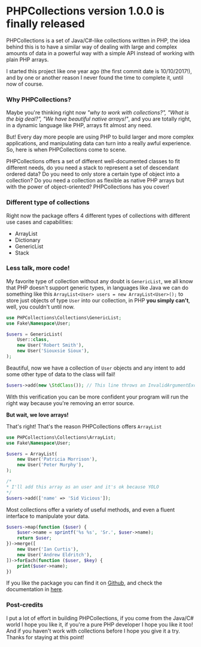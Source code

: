 # PHPCollections version 1.0.0 is finally released

PHPCollections is a set of Java/C#-like collections written in PHP, the idea behind this is to have a similar way of dealing with large and complex amounts of data in a powerful way with a simple API instead of working with plain PHP arrays.

I started this project like one year ago (the first commit date is 10/10/2017!), and by one or another reason I never found the time to complete it, until now of course.

### Why PHPCollections?

Maybe you're thinking right now _"why to work with collections?", "What is the big deal?", "We have beautiful native arrays!"_, and you are totally right, in a dynamic language like PHP, arrays fit almost any need.

But! Every day more people are using PHP to build larger and more complex applications, and manipulating data can turn into a really awful experience. So, here is when PHPCollections come to scene.

PHPCollections offers a set of different well-documented classes to fit different needs, do you need a stack to represent a set of descendant ordered data? Do you need to only store a certain type of object into a collection? Do you need a collection as flexible as native PHP arrays but with the power of object-oriented? PHPCollections has you cover!

### Different type of collections

Right now the package offers 4 different types of collections with different use cases and capabilities:

- ArrayList
- Dictionary
- GenericList
- Stack

### Less talk, more code!

My favorite type of collection without any doubt is `GenericList`, we all know that PHP doesn't support generic types, in languages like Java we can do something like this `ArrayList<User> users = new ArrayList<User>();` to store just objects of type `User` into our collection, in PHP **you simply can't**, well, you couldn't until now.

```php
use PHPCollections\Collections\GenericList;
use Fake\Namespace\User;

$users = GenericList(
    User::class,
    new User('Robert Smith'),
    new User('Siouxsie Sioux'),
);
```

Beautiful, now we have a collection of `User` objects and any intent to add some other type of data to the class will fail!

```php
$users->add(new \StdClass()); // This line throws an InvalidArgumentException!
```

With this verification you can be more confident your program will run the right way because you're removing an error source.

**But wait, we love arrays!**

That's right! That's the reason PHPCollections offers `ArrayList`

```php
use PHPCollections\Collections\ArrayList;
use Fake\Namespace\User;

$users = ArrayList(
    new User('Patricia Morrison'),
    new User('Peter Murphy'),
);

/*
* I'll add this array as an user and it's ok because YOLO
*/
$users->add(['name' => 'Sid Vicious']); 
```

Most collections offer a variety of useful methods, and even a fluent interface to manipulate your data.

```php
$users->map(function ($user) {
    $user->name = sprintf('%s %s', 'Sr.', $user->name);
    return $user;
})->merge([
    new User('Ian Curtis'),
    new User('Andrew Eldritch'),
])->forEach(function ($user, $key) {
    print($user->name);
})
```

If you like the package you can find it on [Github](https://github.com/maxalmonte14/phpcollections), and check the documentation in [here](https://github.com/maxalmonte14/phpcollections/tree/master/docs).

### Post-credits

I put a lot of effort in building PHPCollections, if you come from the Java/C# world I hope you like it, if you're a pure PHP developer I hope you like it too! And if you haven't work with collections before I hope you give it a try. Thanks for staying at this point!